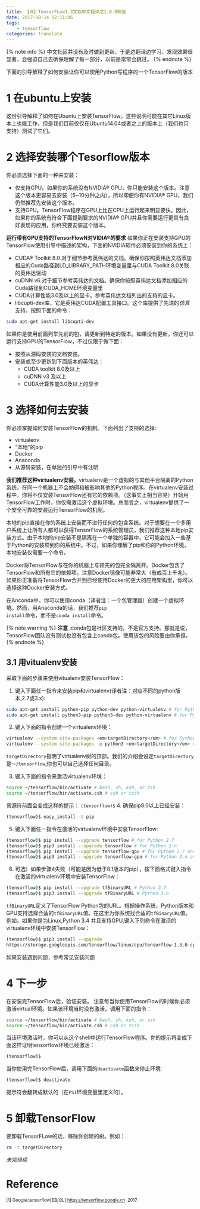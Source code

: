 ```yaml
---
title: 【译】TensorFLow1.3文档中文翻译之1.0.0安装
date: 2017-10-14 12:11:06
tags:
	- tensorflow
categories: translate
---
```


{% note info %}
中文社区并没有及时做到更新，于是边翻译边学习，发现效果很显著，会强迫自己去确保理解了每一部分，以前是常常会跳过。
{% endnote %}

下面的引导解释了如何安装让你可以使用Python写程序的一个TensorFlow的版本

<!-- more -->
# 1 在ubuntu上安装
这份引导解释了如何在Ubuntu上安装TensorFlow。这些说明可能在其它Linux版本上也能工作，但是我们目前仅仅在Ubuntu14.04或者之上的版本上（我们也只支持）测试了它们。
# 2 选择安装哪个Tesorflow版本
你必须选择下面的一种来安装：
- 仅支持CPU。如果你的系统没有NVIDIA® GPU，你只能安装这个版本。注意这个版本更容易去安装（5~10分钟之内），所以即便你有NVIDIA® GPU，我们仍然推荐先安装这个版本。
- 支持GPU。TensorFlow程序在GPU上比在CPU上运行起来明显要快。因此，如果你的系统有符合下面提到要求的NVIDIA® GPU并且你需要运行更具有良好表现的应用，你终究要安装这个版本。

**运行带有GPU支持的TensorFlowN对VIDIA®的要求**
如果你正在安装支持GPU的TensorFlow使用引导中描述的架构，下面的NVIDIA软件必须安装到你的系统上：
- CUDA® Toolkit 8.0.对于细节参考英伟达的文档。确保你按照英伟达文档添加相应的Cuda路径到LD_LIBRARY_PATH环境变量里与CUDA Toolkit 8.0关联的英伟达驱动
- cuDNN v6.对于细节参考英伟达的文档。确保你按照英伟达文档添加相应的Cuda路径到CUDA_HOME环境变量里
- CUDA计算性能3.0及以上的显卡。参考英伟达文档列出的支持的显卡。
- libcupti-dev库，它是英伟达CUDA配置工具接口。这个库提供了先进的<em>仿真</em>支持，按照下面的命令：

```sh
sudo apt-get install libcupti-dev
```

如果你是使用前面列举先前的包，请更新到特定的版本。如果没有更新，你还可以运行支持GPU的TensorFlow，不过仅限于做下面：
- 按照从源码安装的文档安装。
- 安装或至少更新到下面版本的英伟达：
  - CUDA toolkit 8.0及以上
  - cuDNN v3 及以上
  - CUDA计算性能3.0及以上的显卡

# 3 选择如何去安装

你必须掌握如何安装TensorFlow的机制。下面列出了支持的选择:
- virtualenv
- “本地”的pip
- Docker
- Anaconda
- 从源码安装，在单独的引导中有注明

<strong>我们推荐这种virtualenv安装。</strong>virtualenv是一个虚拟的与其他平台隔离的Python系统，在同一个机器上不会妨碍和被影响其他的Python程序。在virtualenv安装过程中，你将不仅安装TensorFlow还有它的依赖项。（这事实上相当容易）开始用TensorFlow工作时，你仅需激活这个虚拟环境。总而言之，virtualenv提供了一个安全可靠的安装运行TensorFlow的机制。

本地的pip直接在你的系统上安装而不进行任何的包含系统。对于想要在一个多用户系统上让所有人都可以获得TensorFlow的系统管理员，我们推荐这种本地pip安装方式。由于本地的pip安装不是隔离在一个单独的容器中，它可能会加入一些基于Python的安装项到你的系统中。不过，如果你理解了pip和你的Python环境，本地安装仅需要一个命令。

Docker将TensorFlow与在你的机器上与预先的包完全隔离开。Docker包含了TensorFlow和所有它的依赖项。注意Docker镜像可能非常大（有成百上千兆）。如果你正准备将TensorFlow合并到已经使用Docker的更大的应用架构里，你可以选择这种Docker安装方式。

在Anconda中，你可以使用conda（译者注：一个包管理器）创建一个虚拟环境。然而，用Anaconda的话，我们推荐<code>pip install</code>命令，而不是<code>conda install</code>命令。

{% note warning %}
**注意** :conda包是社区支持的，不是官方支持。那就是说，TensorFlow团队没有测试也没有包含上conda包。使用该包的风险要由你承担。
{% endnote %}

## 3.1 用vitualenv安装

采取下面的步骤来使用vitualenv安装TensorFlow：
1. 键入下面任一指令来安装pip和virtualenv(译者注：对应不同的python版本,2.7或3.x):

```sh
sudo apt-get install python-pip python-dev python-virtualenv # for Python 2.7`
sudo apt-get install python3-pip python3-dev python-virtualenv # for Python 3.n`
```
2. 键入下面的指令创建一个virtualenv环境：

```sh
virtualenv --system-site-packages <em>targetDirectory</em> # for Python 2.7
virtualenv --system-site-packages -p python3 <em>targetDirectory</em> # for Python 3.n
```

``targetDirectory``指明了virtualenv树的顶部。我们的介绍会设定``targetDirectory``是``～/tensorflow``,你也可以自己选择任何目录。

3. 键入下面的指令来激活virtualenv环境：

```bash
source ~/tensorflow/bin/activate # bash, sh, ksh, or zsh
source ~/tensorflow/bin/activate.csh # csh or tcsh
```

资源符前面会变成这样的提示：
``(tensorflow)$``
4. 确保pip8.0以上已经安装：

```sh
(tensorflow)$ easy_install -U pip
```
5. 键入下面任一指令在激活的virtualenv环境中安装TensorFlow:

```sh
(tensorflow)$ pip install --upgrade tensorflow # for Python 2.7
(tensorflow)$ pip3 install --upgrade tensorflow # for Python 3.n
(tensorflow)$ pip install --upgrade tensorflow-gpu # for Python 2.7 and GPU
(tensorflow)$ pip3 install --upgrade tensorflow-gpu # for Python 3.n and GPU
```
6. 可选）如果步骤4失败（可能是因为低于8.1版本的pip），按下面格式键入指令在激活的virtualenv环境中安装TensorFlow：

```sh
(tensorflow)$ pip install --upgrade tfBinaryURL # Python 2.7
(tensorflow)$ pip3 install --upgrade tfBinaryURL # Python 3.n
```

``tfBinaryURL``定义了TensorFlow Python包的URL。根据操作系统，Python版本和GPU支持选择合适的``tfBinaryURL``值。在这里为你系统找合适的``tfBinaryURL``值。例如，如果你是为Linux,Python 3.4 并且支持GPU,键入下列命令在激活的virtualenv环境中安装TensorFlow：
```sh
(tensorflow)$ pip3 install --upgrade
https://storage.googleapis.com/tensorflow/linux/cpu/tensorflow-1.3.0-cp34-cp34m-linux_x86_64.whl
```
如果安装遇到问题，参考常见安装问题
# 4 下一步
在安装完TensorFlow后，验证安装。
注意每当你使用TensorFlow的时候你必须激活virtual环境。如果该环境当时没有激活，调用下面的指令：
```sh
source ~/tensorflow/bin/activate # bash, sh, ksh, or zsh
source ~/tensorflow/bin/activate.csh # csh or tcsh
```
当该环境激活时，你可以从这个shell中运行TensorFlow程序。你的提示将变成下面这样证明tensorflow环境已经激活：
```sh
(tensorflow)$
```
当你使用完TensorFlow后，调用下面的``deactivate``函数来停止环境:
```sh
(tensorflow)$ deactivate
```
提示符会翻转成默认的（在``PS1``环境变量里定义的）。
# 5 卸载TensorFlow
要卸载TensorFLow的话，移除你创建的树。例如：
```sh
rm -r targetDirectory
```

<em>未完待续</em>

# Reference

<small>[1] Google.tensorflow[EB/OL].https://tensorflow.google.cn .2017.</small>